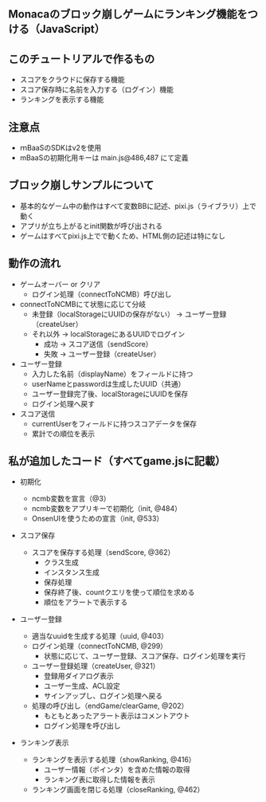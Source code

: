 ## Monacaのブロック崩しゲームにランキング機能をつける（JavaScript）

## このチュートリアルで作るもの
- スコアをクラウドに保存する機能
- スコア保存時に名前を入力する（ログイン）機能
- ランキングを表示する機能

## 注意点
- ｍBaaSのSDKはv2を使用
- mBaaSの初期化用キーは main.js@486,487 にて定義

## ブロック崩しサンプルについて
- 基本的なゲーム中の動作はすべて変数BBに記述、pixi.js（ライブラリ）上で動く
- アプリが立ち上がるとinit関数が呼び出される
- ゲームはすべてpixi.js上でで動くため、HTML側の記述は特になし

## 動作の流れ
- ゲームオーバー or クリア
    * ログイン処理（connectToNCMB）呼び出し
- connectToNCMBにて状態に応じて分岐
    * 未登録（localStorageにUUIDの保存がない）
        → ユーザー登録（createUser）
    * それ以外 → localStorageにあるUUIDでログイン
        - 成功 → スコア送信（sendScore）
        - 失敗 → ユーザー登録（createUser）
- ユーザー登録
    * 入力した名前（displayName）をフィールドに持つ
    * userNameとpasswordは生成したUUID（共通）
    * ユーザー登録完了後、localStorageにUUIDを保存
    * ログイン処理へ戻す
- スコア送信
    * currentUserをフィールドに持つスコアデータを保存
    * 累計での順位を表示

## 私が追加したコード（すべてgame.jsに記載）
- 初期化
    * ncmb変数を宣言（@3）
    * ncmb変数をアプリキーで初期化（init, @484）
    * OnsenUIを使うための宣言（init, @533）

- スコア保存
    * スコアを保存する処理（sendScore, @362）
        - クラス生成
        - インスタンス生成
        - 保存処理
        - 保存終了後、countクエリを使って順位を求める
        - 順位をアラートで表示する

- ユーザー登録
    * 適当なuuidを生成する処理（uuid, @403）
    * ログイン処理（connectToNCMB, @299）
        - 状態に応じて、ユーザー登録、スコア保存、ログイン処理を実行
    * ユーザー登録処理（createUser, @321）
        - 登録用ダイアログ表示
        - ユーザー生成、ACL設定
        - サインアップし、ログイン処理へ戻る
    * 処理の呼び出し（endGame/clearGame, @202）
        - もともとあったアラート表示はコメントアウト
        - ログイン処理を呼び出し

- ランキング表示
    * ランキングを表示する処理（showRanking, @416）
        - ユーザー情報（ポインタ）を含めた情報の取得
        - ランキング表に取得した情報を表示
    * ランキング画面を閉じる処理（closeRanking, @462）

